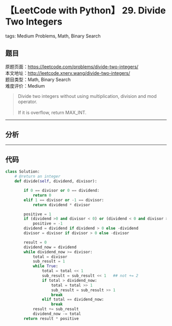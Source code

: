# 【LeetCode with Python】 29. Divide Two Integers
tags: Medium Problems, Math, Binary Search

## 题目
原题页面：<https://leetcode.com/problems/divide-two-integers/><br/>
本文地址：<http://leetcode.xnerv.wang/divide-two-integers/><br/>
题目类型：Math, Binary Search<br/>
难度评价：Medium<br/>

> Divide two integers without using multiplication, division and mod operator.<br/>
><br/>
> If it is overflow, return MAX_INT.<br/>

<!-- more -->

---
## 分析

---
## 代码
``` python
class Solution:
    # @return an integer
    def divide(self, dividend, divisor):

        if 0 == divisor or 0 == dividend:
            return 0
        elif 1 == divisor or -1 == divisor:
            return dividend * divisor

        positive = 1
        if (dividend >0 and divisor < 0) or (dividend < 0 and divisor > 0):
            positive = -1
        dividend = dividend if dividend > 0 else -dividend
        divisor = divisor if divisor > 0 else -divisor

        result = 0
        dividend_now = dividend
        while dividend_now >= divisor:
            total = divisor
            sub_result = 1
            while True:
                total = total << 1
                sub_result = sub_result << 1   ## not += 2
                if total > dividend_now:
                    total = total >> 1
                    sub_result = sub_result >> 1
                    break
                elif total == dividend_now:
                    break
            result += sub_result
            dividend_now -= total
        return result * positive
```
